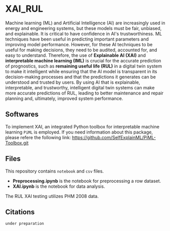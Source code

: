 # XAI_RUL
Machine learning (ML) and Artificial Intelligence (AI) are increasingly used in energy and engineering systems, but these models must be fair, unbiased, and explainable. It is critical to have confidence in AI's trustworthiness. ML techniques have been useful in  predicting important parameters and improving model performance. However, for these AI techniques to be useful for making decisions, they need to be audited, accounted for, and easy to understand. Therefore, the use of <b>Explainable AI (XAI)</b> and <b>interpretable machine learning (IML)</b> is crucial for the accurate prediction of prognostics, such as <b>remaining useful life (RUL)</b> in a  digital twin system to make it intelligent while ensuring that the AI model is transparent in its decision-making processes and that the predictions it generates can be understood and trusted by users. By using AI that is explainable, interpretable, and trustworthy, intelligent digital twin systems can make more accurate predictions of RUL, leading to better maintenance and repair planning and, ultimately, improved system performance. 

## Softwares
To implement XAI, an integrated Python toolbox for interpretable machine learning `PiML` is employed. If you need information about this package, please refere the following link: https://github.com/SelfExplainML/PiML-Toolbox.git

## Files
This repository contains `notebook` and `csv` files.  

- <b>Preprocessing.ipynb</b> is the notebook for preprocessing a row dataset.
- <b>XAI.ipynb</b> is the notebook for data analysis.

The RUL XAI testing utilizes PHM 2008 data. 

## Citations
```
under preparation
```
